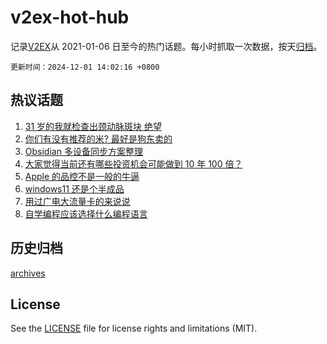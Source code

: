 # v2ex-hot-hub

 记录[V2EX](https://www.v2ex.com/)从 2021-01-06 日至今的热门话题。每小时抓取一次数据，按天[归档](archives)。

`更新时间：2024-12-01 14:02:16 +0800`

## 热议话题

1. [31 岁的我就检查出颈动脉斑块 绝望](https://www.v2ex.com/t/1093962)
1. [你们有没有推荐的米? 最好是狗东卖的](https://www.v2ex.com/t/1093964)
1. [Obsidian 多设备同步方案整理](https://www.v2ex.com/t/1093931)
1. [大家觉得当前还有哪些投资机会可能做到 10 年 100 倍？](https://www.v2ex.com/t/1093957)
1. [Apple 的品控不是一般的牛逼](https://www.v2ex.com/t/1093919)
1. [windows11 还是个半成品](https://www.v2ex.com/t/1093968)
1. [用过广电大流量卡的来说说](https://www.v2ex.com/t/1093948)
1. [自学编程应该选择什么编程语言](https://www.v2ex.com/t/1093969)

## 历史归档

[archives](archives)

## License

See the [LICENSE](LICENSE) file for license rights and limitations (MIT).

